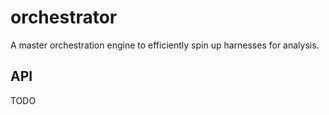# orchestrator

A master orchestration engine to efficiently spin up harnesses for analysis.

## API

TODO

